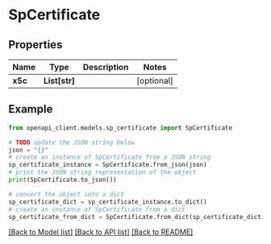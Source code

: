 # SpCertificate


## Properties

Name | Type | Description | Notes
------------ | ------------- | ------------- | -------------
**x5c** | **List[str]** |  | [optional] 

## Example

```python
from openapi_client.models.sp_certificate import SpCertificate

# TODO update the JSON string below
json = "{}"
# create an instance of SpCertificate from a JSON string
sp_certificate_instance = SpCertificate.from_json(json)
# print the JSON string representation of the object
print(SpCertificate.to_json())

# convert the object into a dict
sp_certificate_dict = sp_certificate_instance.to_dict()
# create an instance of SpCertificate from a dict
sp_certificate_from_dict = SpCertificate.from_dict(sp_certificate_dict)
```
[[Back to Model list]](../README.md#documentation-for-models) [[Back to API list]](../README.md#documentation-for-api-endpoints) [[Back to README]](../README.md)


